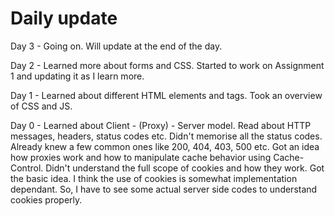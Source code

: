 # Daily update

Day 3 - Going on. Will update at the end of the day.

Day 2 - Learned more about forms and CSS. Started to work on Assignment 1 and updating it as I learn more.

Day 1 - Learned about different HTML elements and tags. Took an overview of CSS and JS.

Day 0 - Learned about Client - (Proxy) - Server model. Read about HTTP messages, headers, status codes etc. 
Didn't memorise all the status codes. Already knew a few common ones like 200, 404, 403, 500 etc.
Got an idea how proxies work and how to manipulate cache behavior using Cache-Control.
Didn't understand the full scope of cookies and how they work. Got the basic idea. I think the use of cookies is somewhat implementation dependant.
So, I have to see some actual server side codes to understand cookies properly.
